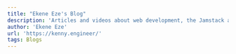 ```yaml
---
title: "Ekene Eze's Blog"
description: 'Articles and videos about web development, the Jamstack and more.'
author: 'Ekene Eze'
url: 'https://kenny.engineer/'
tags: Blogs
---
```

